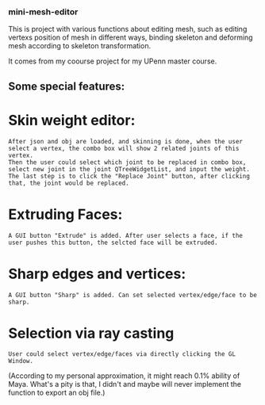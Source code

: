 ### mini-mesh-editor

This is project with various functions about editing mesh, such as editing vertexs position of mesh in different ways, binding skeleton and deforming mesh according to skeleton transformation.

It comes from my coourse project for my UPenn master course.

## Some special features:

# Skin weight editor:
	After json and obj are loaded, and skinning is done, when the user select a vertex, the combo box will show 2 related joints of this vertex.
	Then the user could select which joint to be replaced in combo box, select new joint in the joint QTreeWidgetList, and input the weight.
	The last step is to click the "Replace Joint" button, after clicking that, the joint would be replaced.
# Extruding Faces:
	A GUI button "Extrude" is added. After user selects a face, if the user pushes this button, the selcted face will be extruded.
# Sharp edges and vertices:
	A GUI button "Sharp" is added. Can set selected vertex/edge/face to be sharp.
# Selection via ray casting
	User could select vertex/edge/faces via directly clicking the GL Window.


(According to my personal approximation, it might reach 0.1% ability of Maya. What's a pity is that, I didn't and maybe will never implement the function to export an obj file.)